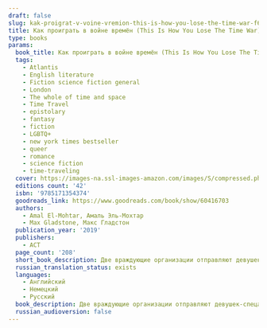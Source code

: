 ```yaml
---
draft: false
slug: kak-proigrat-v-voine-vremion-this-is-how-you-lose-the-time-war-f67f0fff
title: Как проиграть в войне времён (This Is How You Lose The Time War)
type: books
params:
  book_title: Как проиграть в войне времён (This Is How You Lose The Time War)
  tags:
    - Atlantis
    - English literature
    - Fiction science fiction general
    - London
    - The whole of time and space
    - Time Travel
    - epistolary
    - fantasy
    - fiction
    - LGBTQ+
    - new york times bestseller
    - queer
    - romance
    - science fiction
    - time-traveling
  cover: https://images-na.ssl-images-amazon.com/images/S/compressed.photo.goodreads.com/books/1644860614i/60416703.jpg
  editions count: '42'
  isbn: '9785171354374'
  goodreads_link: https://www.goodreads.com/book/show/60416703
  authors:
    - Amal El-Mohtar, Амаль Эль-Мохтар
    - Max Gladstone, Макс Гладстон
  publication_year: '2019'
  publishers:
    - АСТ
  page_count: '208'
  short_book_description: Две враждующие организации отправляют девушек-спецагентов в прошлое. Их миссия - откорректировать его и создать такую версию будущего, где именно их компания процветает...
  russian_translation_status: exists
  languages:
    - Английский
    - Немецкий
    - Русский
  book_description: Две враждующие организации отправляют девушек-спецагентов в прошлое. Их миссия - откорректировать его и создать такую версию будущего, где именно их компания процветает. Девушки начинают обмен ироничными и едкими письмами, которые оставляют друг другу по очереди в самых неожиданных местах и временах во время заданий. Постепенно они становятся все ближе друг другу, но война продолжается, и кто-то должен в ней победить.
  russian_audioversion: false
---
```

